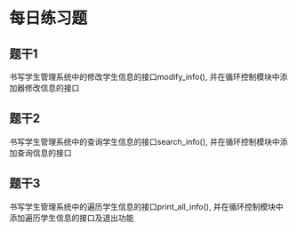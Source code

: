 # 每日练习题

## 题干1

书写学生管理系统中的修改学生信息的接口modify_info(), 并在循环控制模块中添加器修改信息的接口



## 题干2

书写学生管理系统中的查询学生信息的接口search_info(), 并在循环控制模块中添加查询信息的接口



## 题干3

书写学生管理系统中的遍历学生信息的接口print_all_info(), 并在循环控制模块中添加遍历学生信息的接口及退出功能



